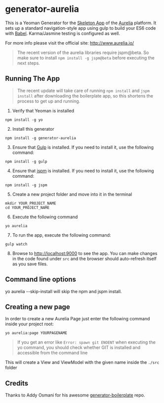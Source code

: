 # generator-aurelia

This is a Yeoman Generator for the [Skeleton App](https://github.com/aurelia/skeleton-navigation) of the [Aurelia](http://www.aurelia.io/) platform. It sets up a standard navigation-style app using gulp to build your ES6 code with [Babel](http://babeljs.io). Karma/Jasmine testing is configured as well.

For more info please visit the official site: http://www.aurelia.io/

> The recent version of the aurelia libraries require jspm@beta. So make sure to install `npm install -g jspm@beta` before executing the next steps.

## Running The App

> The recent update will take care of running `npm install` and `jspm install` after downloading the boilerplate app, so this shortens the process to get up and running.

1. Verify that Yeoman is installed

  ```shell
  npm install -g yo
  ```
2. Install this generator

  ```shell
  npm install -g generator-aurelia
  ```

3. Ensure that [Gulp](http://gulpjs.com/) is installed. If you need to install it, use the following command:

  ```shell
  npm install -g gulp
  ```
4. Ensure that [jspm](http://jspm.io/) is installed. If you need to install it, use the following command:

  ```shell
  npm install -g jspm
  ```

5. Create a new project folder and move into it in the terminal

  ```shell
  mkdir YOUR_PROJECT_NAME
  cd YOUR_PROJECT_NAME
  ```
6. Execute the following command

  ```shell
  yo aurelia
  ```

7. To run the app, execute the following command:

  ```shell
  gulp watch
  ```
8. Browse to [http://localhost:9000](http://localhost:9000) to see the app. You can make changes in the code found under `src` and the browser should auto-refresh itself as you save files.

## Command line options
yo aurelia --skip-install will skip the npm and jspm install.

## Creating a new page
In order to create a new Aurelia Page just enter the following command inside your project root:

  ```shell
  yo aurelia:page YOURPAGENAME
  ```

> If you get an error like `Error: spawn git ENOENT` when executing the yo command, you should check whether GIT is installed and accessible from the command line

This will create a View and ViewModel with the given name inside the ```./src``` folder

## Credits
Thanks to Addy Osmani for his awesome [generator-boilerplate](https://github.com/addyosmani/generator-boilerplate) repo.
